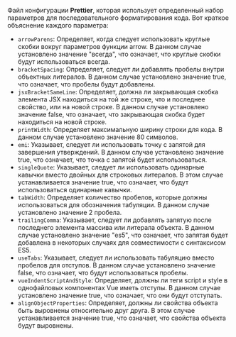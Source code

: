 Файл конфигурации **Prettier**, которая использует определенный набор параметров для последовательного форматирования кода. Вот краткое объяснение каждого параметра:

- `arrowParens`: Определяет, когда следует использовать круглые скобки вокруг параметров функции arrow. В данном случае установлено значение "всегда", что означает, что круглые скобки будут использоваться всегда.
- `bracketSpacing`: Определяет, следует ли добавлять пробелы внутри объектных литералов. В данном случае установлено значение true, что означает, что пробелы будут добавлены.
- `jsxBracketSameLine`: Определяет, должна ли закрывающая скобка элемента JSX находиться на той же строке, что и последнее свойство, или на новой строке. В данном случае установлено значение false, что означает, что закрывающая скобка будет находиться на новой строке.
- `printWidth`: Определяет максимальную ширину строки для кода. В данном случае установлено значение 80 символов.
- `emi`: Указывает, следует ли использовать точку с запятой для завершения утверждений. В данном случае установлено значение true, что означает, что точка с запятой будет использоваться.
- `singleQuote`: Указывает, следует ли использовать одинарные кавычки вместо двойных для строковых литералов. В этом случае устанавливается значение true, что означает, что будут использоваться одинарные кавычки.
- `tabWidth`: Определяет количество пробелов, которые должны использоваться для обозначения табуляции. В данном случае установлено значение 2 пробела.
- `trailingComma`: Указывает, следует ли добавлять запятую после последнего элемента массива или литерала объекта. В данном случае установлено значение "es5", что означает, что запятая будет добавлена в некоторых случаях для совместимости с синтаксисом ES5.
- `useTabs`: Указывает, следует ли использовать табуляцию вместо пробелов для отступов. В данном случае установлено значение false, что означает, что будут использоваться пробелы.
- `vueIndentScriptAndStyle`: Определяет, должны ли теги script и style в однофайловых компонентах Vue иметь отступы. В данном случае установлено значение true, что означает, что они будут отступать.
- `alignObjectProperties`: Определяет, должны ли свойства объекта быть выровнены относительно друг друга. В этом случае устанавливается значение true, что означает, что свойства объекта будут выровнены.
